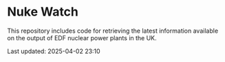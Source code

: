 # Nuke Watch

This repository includes code for retrieving the latest information available on the output of EDF nuclear power plants in the UK.

Last updated: 2025-04-02 23:10